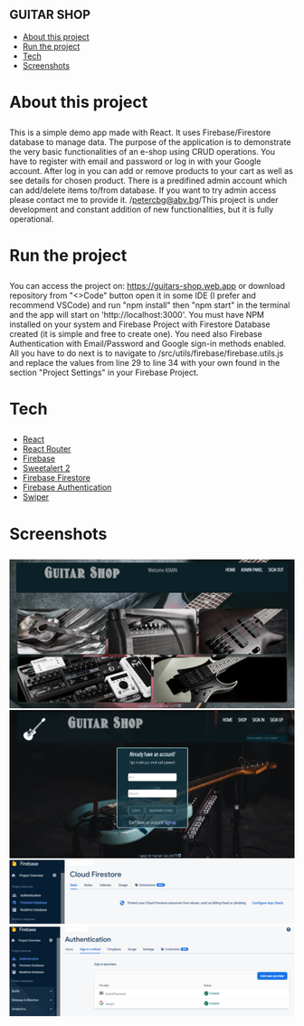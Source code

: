 ## GUITAR SHOP 

- <a href="#about">About this project</a>
- <a href="#run-app">Run the project</a>
- <a href="#tech">Tech</a>
- <a href="#screens">Screenshots</a>


# <p id="about">About this project</p>

This is a simple demo app made with React. It uses Firebase/Firestore database to manage data.
The purpose of the application is to demonstrate the very basic functionalities of an e-shop using CRUD operations.
You have to register with email and password or log in with your Google account. After log in you can
add or remove products to your cart as well as see details for chosen product. There is a predifined
admin account which can add/delete items to/from database. If you want to try admin access please 
contact me to provide it. /petercbg@abv.bg/This project is under development and constant addition
of new functionalities, but it is fully operational.

# <p id="run-app">Run the project</p>

You can access the project on: https://guitars-shop.web.app
                    or
download repository from "<>Code" button open it in some IDE (I prefer and recommend VSCode) and run "npm install" then "npm start" in the terminal and the app will start on 'http://localhost:3000'.  You must have NPM installed on your system and Firebase Project with Firestore Database created (it is simple and free to create one). You need also Firebase Authentication with Email/Password and Google sign-in methods enabled.
All you have to do next is to navigate to /src/utils/firebase/firebase.utils.js and replace 
the values ​​from line 29 to line 34 with your own found in the section "Project Settings" in your Firebase Project.

# <p id="tech">Tech</p>

- <a href="https://react.dev/">React</a>
- <a href="https://reactrouter.com/">React Router</a>
- <a href="https://firebase.google.com/">Firebase</a>
- <a href="https://sweetalert2.github.io/">Sweetalert 2</a>
- <a href="https://firebase.google.com/docs/firestore">Firebase Firestore</a>
- <a href="https://firebase.google.com/docs/auth">Firebase Authentication</a>
- <a href="https://swiperjs.com/">Swiper</a>

# <p id="screens">Screenshots</p>

![Home page](home.png)
![Signin page](signin-up-page.png)
![Cloud firestore](firestore.png)
![Authentication](auth.png)